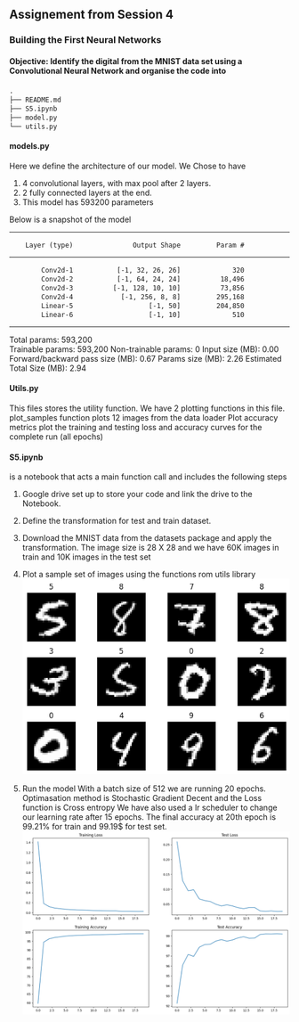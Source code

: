 ## Assignement from Session 4

### Building the First Neural Networks

#### Objective: Identify the digital from the MNIST data set using a Convolutional Neural Network and organise the code into 
```
.
├── README.md
├── S5.ipynb
├── model.py
└── utils.py
```


#### models.py
Here we define the architecture of our model. 
We Chose to have 
1. 4 convolutional layers, with max pool after 2 layers.
2. 2 fully connected layers at the end.
3. This model has 593200 parameters

Below is a snapshot of the model

----------------------------------------------------------------
        Layer (type)               Output Shape         Param #
----------------------------------------------------------------
            Conv2d-1           [-1, 32, 26, 26]             320
            Conv2d-2           [-1, 64, 24, 24]          18,496
            Conv2d-3          [-1, 128, 10, 10]          73,856
            Conv2d-4            [-1, 256, 8, 8]         295,168
            Linear-5                   [-1, 50]         204,850
            Linear-6                   [-1, 10]             510
----------------------------------------------------------------

Total params: 593,200                                           
Trainable params: 593,200
Non-trainable params: 0
Input size (MB): 0.00
Forward/backward pass size (MB): 0.67
Params size (MB): 2.26
Estimated Total Size (MB): 2.94

#### Utils.py
This files stores the utility function. We have 2 plotting functions in this file.
plot_samples function plots 12 images from the data loader
Plot accuracy metrics plot the training and testing loss and accuracy curves for the complete run (all epochs)


#### S5.ipynb 
is a notebook that acts a main function call and includes the following steps

1. Google drive set up to store your code and link the drive to the Notebook.
2. Define the transformation for test and train dataset. 
3. Download the MNIST data from the datasets package and apply the transformation.
 The image size is 28 X 28 and we have 60K images in train and 10K images in the test set

4. Plot a sample set of images using the functions rom utils library
![smaple_images](https://github.com/prarthananbhat/ERA/blob/master/Session_5/misc/download.png)

6. Run the model
With a batch size of 512 we are running 20 epochs.
Optimasation method is Stochastic Gradient Decent and the Loss function is Cross entropy
We have also used a lr scheduler to change our learning rate after 15 epochs.
The final accuracy at 20th epoch is 99.21% for train and 99.19$ for test set.
![smaple_images](https://github.com/prarthananbhat/ERA/blob/master/Session_5/misc/accuracy_metrics.png)






